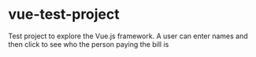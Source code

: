 # vue-test-project
Test project to explore the Vue.js framework. A user can enter names and then click to see who the person paying the bill is
